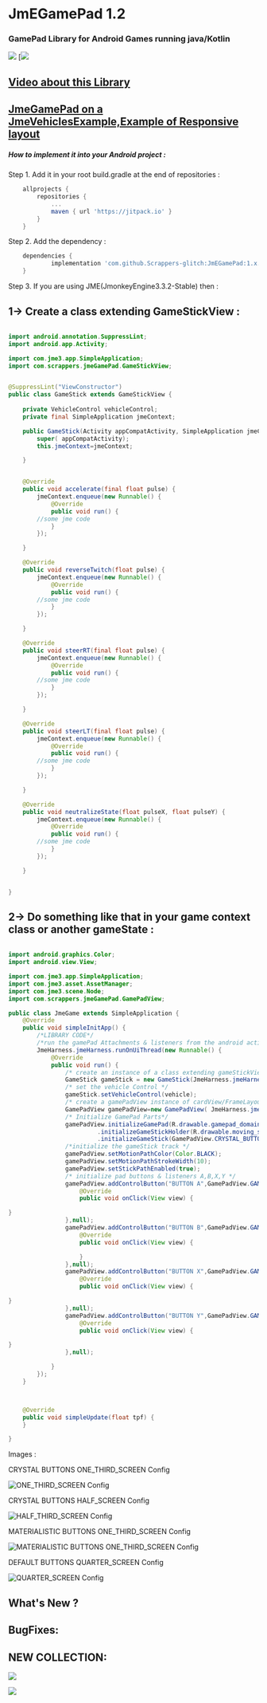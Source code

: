 # JmEGamePad 1.2 #
### GamePad Library for Android Games running java/Kotlin ###

[![](https://jitpack.io/v/Scrappers-glitch/JmEGamePad.svg)](https://jitpack.io/#Scrappers-glitch/JmEGamePad)
[![](https://github.com/Scrappers-glitch/Superior-Extended-Engine/blob/master/GamePad/src/main/java/com/scrappers/jmeGamePad/Attachments/LogoMod1.png)

## [Video about this Library ](https://youtu.be/-fifyREL2Yo) ##
## [JmeGamePad on a JmeVehiclesExample,Example of Responsive layout](https://youtu.be/LZkmWAvh9j0) ##

##### How to implement it into your Android project :

Step 1. Add it in your root build.gradle at the end of repositories :
```gradle
	allprojects {
		repositories {
			...
			maven { url 'https://jitpack.io' }
		}
	}
  ```

Step 2. Add the dependency :
```gradle
	dependencies {
	        implementation 'com.github.Scrappers-glitch:JmEGamePad:1.x.x'
	}
```
Step 3. If you are using JME(JmonkeyEngine3.3.2-Stable) then :

## 1-> Create a class extending GameStickView : ##
```java

import android.annotation.SuppressLint;
import android.app.Activity;

import com.jme3.app.SimpleApplication;
import com.scrappers.jmeGamePad.GameStickView;


@SuppressLint("ViewConstructor")
public class GameStick extends GameStickView {
    
    private VehicleControl vehicleControl;
    private final SimpleApplication jmeContext;

    public GameStick(Activity appCompatActivity, SimpleApplication jmeContext) {
        super( appCompatActivity);
        this.jmeContext=jmeContext;

    }


    @Override
    public void accelerate(final float pulse) {
        jmeContext.enqueue(new Runnable() {
            @Override
            public void run() {
		//some jme code
            }
        });

    }

    @Override
    public void reverseTwitch(float pulse) {
        jmeContext.enqueue(new Runnable() {
            @Override
            public void run() {
		//some jme code
            }
        });

    }

    @Override
    public void steerRT(final float pulse) {
        jmeContext.enqueue(new Runnable() {
            @Override
            public void run() {
		//some jme code
            }
        });

    }

    @Override
    public void steerLT(final float pulse) {
        jmeContext.enqueue(new Runnable() {
            @Override
            public void run() {
		//some jme code
            }
        });

    }

    @Override
    public void neutralizeState(float pulseX, float pulseY) {
        jmeContext.enqueue(new Runnable() {
            @Override
            public void run() {
		//some jme code            
            }
        });

    }


}
```

## 2-> Do something like that in your game context class or another gameState : ##

```java

import android.graphics.Color;
import android.view.View;

import com.jme3.app.SimpleApplication;
import com.jme3.asset.AssetManager;
import com.jme3.scene.Node;
import com.scrappers.jmeGamePad.GamePadView;

public class JmeGame extends SimpleApplication {
    @Override
    public void simpleInitApp() {
        /*LIBRARY CODE*/
        /*run the gamePad Attachments & listeners from the android activity UI thread */
        JmeHarness.jmeHarness.runOnUiThread(new Runnable() {
            @Override
            public void run() {
                /* create an instance of a class extending gameStickView to easily handle the listeners */
                GameStick gameStick = new GameStick(JmeHarness.jmeHarness,JmeGame.this);
                /* set the vehicle Control */
                gameStick.setVehicleControl(vehicle);
                /* create a gamePadView instance of cardView/FrameLayout to display gamePad Component */
                GamePadView gamePadView=new GamePadView( JmeHarness.jmeHarness,gameStick);
                /* Initialize GamePad Parts*/
                gamePadView.initializeGamePad(R.drawable.gamepad_domain,GamePadView.ONE_THIRD_SCREEN)
                         .initializeGameStickHolder(R.drawable.moving_stick_domain)
                         .initializeGameStick(GamePadView.CRYSTAL_BUTTONS,R.drawable.ic_baseline_gamepad_24,200);
                /*initialize the gameStick track */
                gamePadView.setMotionPathColor(Color.BLACK);
                gamePadView.setMotionPathStrokeWidth(10);
                gamePadView.setStickPathEnabled(true);
                /* initialize pad buttons & listeners A,B,X,Y */
                gamePadView.addControlButton("BUTTON A",GamePadView.GAMEPAD_BUTTON_A ,GamePadView.CRYSTAL_BUTTONS, R.drawable.ic_baseline_gamepad_24,new View.OnClickListener() {
                    @Override
                    public void onClick(View view) {

}
                },null);
                gamePadView.addControlButton("BUTTON B",GamePadView.GAMEPAD_BUTTON_B , GamePadView.CRYSTAL_BUTTONS, R.drawable.ic_baseline_gamepad_24,new View.OnClickListener() {
                    @Override
                    public void onClick(View view) {

                    }
                },null);
                gamePadView.addControlButton("BUTTON X",GamePadView.GAMEPAD_BUTTON_X , GamePadView.CRYSTAL_BUTTONS, R.drawable.ic_baseline_gamepad_24,new View.OnClickListener() {
                    @Override
                    public void onClick(View view) {

}
                },null);
                gamePadView.addControlButton("BUTTON Y",GamePadView.GAMEPAD_BUTTON_Y , GamePadView.CRYSTAL_BUTTONS, R.drawable.ic_baseline_gamepad_24,new View.OnClickListener() {
                    @Override
                    public void onClick(View view) {

}
                },null);

            }
        });
    }



    @Override
    public void simpleUpdate(float tpf) {
    }

}

```




Images :

CRYSTAL BUTTONS ONE_THIRD_SCREEN Config

![ONE_THIRD_SCREEN Config](https://i.imgur.com/qIvQhOw.png)

CRYSTAL BUTTONS HALF_SCREEN Config

![HALF_THIRD_SCREEN Config](https://i.imgur.com/z4FkJi9.png)

MATERIALISTIC BUTTONS ONE_THIRD_SCREEN Config

![MATERIALISTIC BUTTONS ONE_THIRD_SCREEN Config](https://i.imgur.com/EA5XKSE.png)

DEFAULT BUTTONS QUARTER_SCREEN Config

![QUARTER_SCREEN Config](https://i.imgur.com/gEo45K2.png)

## What's New ?

## BugFixes:



## NEW COLLECTION:

![](https://i.imgur.com/ytIm371.png)

![](https://i.imgur.com/ZUh2sI0.png)


